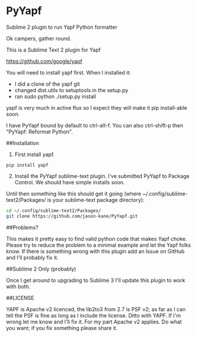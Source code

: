 # PyYapf
Sublime 2 plugin to run Yapf Python formatter

Ok campers, gather round.

This is a Sublime Text 2 plugin for Yapf

https://github.com/google/yapf

You will need to install yapf first.  When I installed it:
*  I did a clone of the yapf git
*  changed dist.utils to setuptools in the setup.py
*  ran sudo python ./setup.py install

yapf is very much in active flux so I expect they will make it pip install-able soon.

I have PyYapf bound by default to ctrl-alt-f.  You can also ctrl-shift-p then "PyYapf: Reformat Python".

##Installation

1.  First install yapf.
```
pip install yapf
```
2.  Install the PyYapf sublime-text plugin.
I've submitted PyYapf to Package Control.  We should have simple installs soon.

Until then something like this should get it going (where ~/.config/sublime-text2/Packages/ is your sublime-text package directory):

```sh
cd ~/.config/sublime-text2/Packages/
git clone https://github.com/jason-kane/PyYapf.git
```

##Problems?

This makes it pretty easy to find valid python code that makes Yapf choke.  Please try to reduce the problem to a minimal example and let the Yapf folks know.  If there is something wrong with this plugin add an Issue on GitHub and I'll probably fix it.


##Sublime 2 Only (probably)

Once I get around to upgrading to Sublime 3 I'll update this plugin to work with both.

##LICENSE

YAPF is Apache v2 licenced, the lib2to3 from 2.7 is PSF v2; as far as I can tell the PSF is fine as long as I include the license.  Ditto with YAPF.  If I'm wrong let me know and I'll fix it.  For my part Apache v2 applies.  Do what you want; if you fix something please share it.
